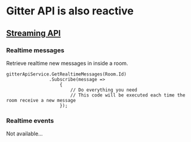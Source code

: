 # Gitter API is also reactive 

## [Streaming API](https://developer.gitter.im/docs/streaming-api)

### Realtime messages

Retrieve realtime new messages in inside a room.

```
gitterApiService.GetRealtimeMessages(Room.Id)
                .Subscribe(message => 
					{
						// Do everything you need
						// This code will be executed each time the room receive a new message
					});
```

### Realtime events

Not available...